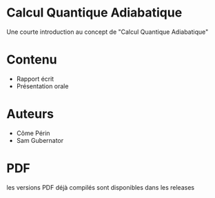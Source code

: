 # Calcul Quantique Adiabatique
Une courte introduction au concept de "Calcul Quantique Adiabatique"

# Contenu
* Rapport écrit
* Présentation orale

# Auteurs
* Côme Périn
* Sam Gubernator

# PDF
les versions PDF déjà compilés sont disponibles dans les releases
